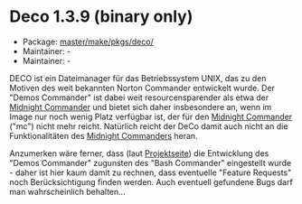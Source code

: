 # Deco 1.3.9 (binary only)
 - Package: [master/make/pkgs/deco/](https://github.com/Freetz-NG/freetz-ng/tree/master/make/pkgs/deco/)
 - Maintainer: -
 - Maintainer: -

DECO ist ein Dateimanager für das Betriebssystem UNIX, das zu den
Motiven des weit bekannten Norton Commander entwickelt wurde. Der
"Demos Commander" ist dabei weit resourcensparender als etwa der
[Midnight Commander](mc.md) und bietet sich daher insbesondere
an, wenn im Image nur noch wenig Platz verfügbar ist, der für den
[Midnight Commander](mc.md) ("mc") nicht mehr reicht.
Natürlich reicht der DeCo damit auch nicht an die Funktionalitäten des
[Midnight Commanders](mc.md) heran.

Anzumerken wäre ferner, dass (laut
[Projektseite](http://deco.sourceforge.net/)) die
Entwicklung des "Demos Commander" zugunsten des "Bash Commander"
eingestellt wurde - daher ist hier kaum damit zu rechnen, dass
eventuelle "Feature Requests" noch Berücksichtigung finden werden.
Auch eventuell gefundene Bugs darf man wahrscheinlich behalten...

